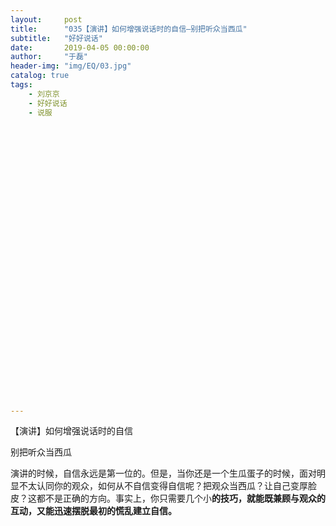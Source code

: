 ```yaml
---
layout:     post
title:      "035【演讲】如何增强说话时的自信—别把听众当西瓜"
subtitle:   "好好说话"
date:       2019-04-05 00:00:00
author:     "于磊"
header-img: "img/EQ/03.jpg"
catalog: true
tags:
    - 刘京京
    - 好好说话
    - 说服

































---
```


【演讲】如何增强说话时的自信

 别把听众当西瓜

 

   

​    演讲的时候，自信永远是第一位的。但是，当你还是一个生瓜蛋子的时候，面对明显不太认同你的观众，如何从不自信变得自信呢？把观众当西瓜？让自己变厚脸皮？这都不是正确的方向。事实上，你只需要几个小**的技巧，就能既兼顾与观众的互动，又能迅速摆脱最初的慌乱建立自信。**   